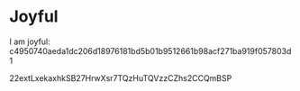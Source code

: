 # Joyful

I am joyful: c4950740aeda1dc206d18976181bd5b01b9512661b98acf271ba919f057803d1


22extLxekaxhkSB27HrwXsr7TQzHuTQVzzCZhs2CCQmBSP